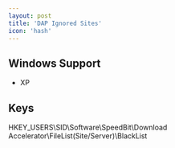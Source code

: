```yaml
---
layout: post
title: 'DAP Ignored Sites'
icon: 'hash'
---
```


## Windows Support

- XP



## Keys

HKEY_USERS\SID\Software\SpeedBit\Download Accelerator\FileList\(Site/Server)\BlackList

